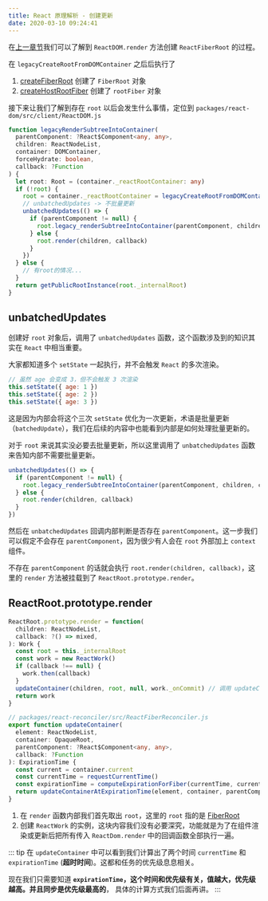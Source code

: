 ```yaml
---
title: React 原理解析 - 创建更新
date: 2020-03-10 09:24:41
---
```


在[上一章节](/react-code-read/render)我们可以了解到 `ReactDOM.render` 方法创建 `ReactFiberRoot` 的过程。

在 `legacyCreateRootFromDOMContainer` 之后后执行了

1. [createFiberRoot](/react-code-read/render.html#createfiberroot) 创建了 `FiberRoot` 对象
2. [createHostRootFiber](/react-code-read/render.html#createhostrootfiber) 创建了 `rootFiber` 对象

接下来让我们了解到存在 `root` 以后会发生什么事情，定位到 `packages/react-dom/src/client/ReactDOM.js`

```ts {12,16}
function legacyRenderSubtreeIntoContainer(
  parentComponent: ?React$Component<any, any>,
  children: ReactNodeList,
  container: DOMContainer,
  forceHydrate: boolean,
  callback: ?Function
) {
  let root: Root = (container._reactRootContainer: any)
  if (!root) {
    root = container._reactRootContainer = legacyCreateRootFromDOMContainer(container, forceHydrate)
    // unbatchedUpdates -> 不批量更新
    unbatchedUpdates(() => {
      if (parentComponent != null) {
        root.legacy_renderSubtreeIntoContainer(parentComponent, children, callback)
      } else {
        root.render(children, callback)
      }
    })
  } else {
    // 有root的情况...
  }
  return getPublicRootInstance(root._internalRoot)
}
```

## unbatchedUpdates

创建好 `root` 对象后，调用了 `unbatchedUpdates` 函数，这个函数涉及到的知识其实在 `React` 中相当重要。

大家都知道多个 `setState` 一起执行，并不会触发 `React` 的多次渲染。

```jsx
// 虽然 age 会变成 3，但不会触发 3 次渲染
this.setState({ age: 1 })
this.setState({ age: 2 })
this.setState({ age: 3 })
```

这是因为内部会将这个三次 `setState` 优化为一次更新，术语是批量更新（`batchedUpdate`），我们在后续的内容中也能看到内部是如何处理批量更新的。

对于 `root` 来说其实没必要去批量更新，所以这里调用了 `unbatchedUpdates` 函数来告知内部不需要批量更新。

```ts {5}
unbatchedUpdates(() => {
  if (parentComponent != null) {
    root.legacy_renderSubtreeIntoContainer(parentComponent, children, callback)
  } else {
    root.render(children, callback)
  }
})
```

然后在 `unbatchedUpdates` 回调内部判断是否存在 `parentComponent`。这一步我们可以假定不会存在 `parentComponent`，因为很少有人会在 `root` 外部加上 `context` 组件。

不存在 `parentComponent` 的话就会执行 `root.render(children, callback)`，这里的 `render` 方法被挂载到了 `ReactRoot.prototype.render`。

## ReactRoot.prototype.render

```ts {10,22,23,24}
ReactRoot.prototype.render = function(
  children: ReactNodeList,
  callback: ?() => mixed,
): Work {
  const root = this._internalRoot
  const work = new ReactWork()
  if (callback !== null) {
    work.then(callback)
  }
  updateContainer(children, root, null, work._onCommit) // 调用 updateContainer
  return work
}

// packages/react-reconciler/src/ReactFiberReconciler.js
export function updateContainer(
  element: ReactNodeList,
  container: OpaqueRoot,
  parentComponent: ?React$Component<any, any>,
  callback: ?Function
): ExpirationTime {
  const current = container.current
  const currentTime = requestCurrentTime()
  const expirationTime = computeExpirationForFiber(currentTime, current)
  return updateContainerAtExpirationTime(element, container, parentComponent, expirationTime, callback)
}
```

1. 在 `render` 函数内部我们首先取出 `root`，这里的 `root` 指的是 [FiberRoot](/react-code-read/home.html#fiberroot)
2. 创建 `ReactWork` 的实例，这块内容我们没有必要深究，功能就是为了在组件渲染或更新后把所有传入 `ReactDom.render` 中的回调函数全部执行一遍。

::: tip
在 `updateContainer` 中可以看到我们计算出了两个时间 `currentTime` 和 `expirationTime` (**超时时间**)。这都和任务的优先级息息相关。

现在我们只需要知道 **`expirationTime`，这个时间和优先级有关，值越大，优先级越高。并且同步是优先级最高的**， 具体的计算方式我们后面再讲。
:::

<!-- ## ReactRoot.prototype.render

定位到 `packages/react-dom/src/client/ReactDOM.js`

```ts
ReactRoot.prototype.render = function(children: ReactNodeList, callback: ?() => mixed): Work {
  const root = this._internalRoot // 取出 fiberRoot 对象
  const work = new ReactWork()
  callback = callback === undefined ? null : callback
  if (callback !== null) {
    work.then(callback)
  }
  updateContainer(children, root, null, work._onCommit)
  return work
}
```

1. 在 `render` 函数内部我们首先取出 `root`，这里的 `root` 指的是 [FiberRoot](/react-code-read/home.html#fiberroot)
2. 创建 `ReactWork` 的实例，这块内容我们没有必要深究，功能就是为了在组件渲染或更新后把所有传入 `ReactDom.render` 中的回调函数全部执行一遍。

接下来我们来看 `updateContainer` 内部是怎么样的。

## updateContainer

`updateContainer` 在这里计算了一个时间，这个时间叫做 `expirationTime`，顾名思义就是这次更新的 **超时时间**。

定位到 `packages/react-reconciler/src/ReactFiberReconciler.js`

```jsx
export function updateContainer(
  element: ReactNodeList,
  container: OpaqueRoot,
  parentComponent: ?React$Component<any, any>,
  callback: ?Function
): ExpirationTime {
  const current = container.current
  const currentTime = requestCurrentTime()
  const expirationTime = computeExpirationForFiber(currentTime, current)
  return updateContainerAtExpirationTime(element, container, parentComponent, expirationTime, callback)
}
```

1. 我们先从 `FiberRoot` 的 `current` 属性中取出它的 `fiber` 对象 `document.getElementById('root')._reactRootContainer._internalRoot.current`
2. 然后计算了两个时间 `currentTime` 和 `expirationTime`。这两个时间在 `React` 中相当重要，因此我们需要单独用一小节去学习它们。

首先是 `currentTime`，在 `requestCurrentTime` 函数内部计算时间的最核心函数是 `recomputeCurrentRendererTime`。

### requestCurrentTime

定位到 `packages/react-reconciler/src/ReactFiberScheduler.js`

```jsx
function requestCurrentTime() {
  if (isRendering) {
    // We're already rendering. Return the most recently read time.
    return currentSchedulerTime
  }
  findHighestPriorityRoot()
  if (nextFlushedExpirationTime === NoWork || nextFlushedExpirationTime === Never) {
    recomputeCurrentRendererTime()
    currentSchedulerTime = currentRendererTime
    return currentSchedulerTime
  }
  return currentSchedulerTime
}
// 最核心函数
function recomputeCurrentRendererTime() {
  const currentTimeMs = now() - originalStartTimeMs
  currentRendererTime = msToExpirationTime(currentTimeMs)
}
```

1. `now()` 就是 `performance.now()`，如果你不了解这个 `API` 的话可以阅读下 [相关文档](https://developer.mozilla.org/zh-CN/docs/Web/API/Performance/now)
2. `originalStartTimeMs` 是 `React` 应用初始化时就会生成的一个变量，值也是 `performance.now()`，并且这个值不会在后期再被改变。那么这两个值相减以后，得到的结果也就是现在离 `React` 应用初始化时经过了多少时间。

然后我们需要把计算出来的值再通过一个公式算一遍。

这里的 `| 0`作用是取整数，也就是说 `11 / 10 | 0 = 1`

```jsx
const UNIT_SIZE = 10
const MAGIC_NUMBER_OFFSET = MAX_SIGNED_31_BIT_INT - 1
export function msToExpirationTime(ms: number): ExpirationTime {
  return MAGIC_NUMBER_OFFSET - ((ms / UNIT_SIZE) | 0)
}
```

接下来我们来假定一些变量值，代入公式来算的话会更方便大家理解。

假如 `originalStartTimeMs` 为 `2500`，当前时间为 `5000`，那么算出来的差值就是 `2500`，也就是说当前距离 `React` 应用初始化已经过去了 `2500` 毫秒，最后通过公式得出的结果为：

```jsx
currentTime = 1073741822 - ((2500 / 10) | 0) = 1073741572
```

接下来是计算 `expirationTime`，**这个时间和优先级有关，值越大，优先级越高。** 并且同步是优先级最高的，它的值为 `1073741823`，也就是之前我们看到的常量 `MAGIC_NUMBER_OFFSET` 加一。

### computeExpirationForFiber

定位到 `packages/react-reconciler/src/ReactFiberScheduler.js`

> `requestCurrentTime` 计算了当前时间而 **`expirationTime` 这个时间和优先级有关，值越大，优先级越高。**

```jsx
const expirationTime = computeExpirationForFiber(currentTime, current)
```

在 `computeExpirationForFiber` 函数中存在很多分支，但是计算的核心就只有三行代码，分别是：

```jsx
// 同步
expirationTime = Sync
// 交互事件，优先级较高
expirationTime = computeInteractiveExpiration(currentTime)
// 异步，优先级较低
expirationTime = computeAsyncExpiration(currentTime)
```

接下来我们就来分析 `computeInteractiveExpiration` 函数内部是如何计算时间的，当然 `computeAsyncExpiration` 计算时间的方式也是相同的，无非更换了两个变量。

#### computeInteractiveExpiration

定位到 `packages/react-reconciler/src/ReactFiberExpirationTime.js`

```jsx
export const HIGH_PRIORITY_EXPIRATION = __DEV__ ? 500 : 150
export const HIGH_PRIORITY_BATCH_SIZE = 100

export function computeInteractiveExpiration(currentTime: ExpirationTime) {
  return computeExpirationBucket(currentTime, HIGH_PRIORITY_EXPIRATION, HIGH_PRIORITY_BATCH_SIZE)
}

function computeExpirationBucket(currentTime, expirationInMs, bucketSizeMs): ExpirationTime {
  return (
    MAGIC_NUMBER_OFFSET -
    ceiling(MAGIC_NUMBER_OFFSET - currentTime + expirationInMs / UNIT_SIZE, bucketSizeMs / UNIT_SIZE)
  )
}

function ceiling(num: number, precision: number): number {
  return (((num / precision) | 0) + 1) * precision
}
```

以上这些代码其实就是公式，我们把具体的值代入就能算出结果了。

```jsx
time = 1073741822 - ((((1073741822 - 1073741572 + 15) / 10) | 0) + 1) * 10 = 1073741552
```

另外在 `ceiling` 函数中的 `1 * bucketSizeMs / UNIT_SIZE` 是为了抹平一段时间内的时间差，在抹平的时间差内不管有多少个任务需要执行，他们的过期时间都是同一个，这也算是一个性能优化，帮助渲染页面行为节流。

最后其实我们这个计算出来的 `expirationTime` 是可以反推出另外一个时间的：

```jsx
export function expirationTimeToMs(expirationTime: ExpirationTime): number {
  return (MAGIC_NUMBER_OFFSET - expirationTime) * UNIT_SIZE
}
```

如果我们将之前计算出来的 `expirationTime` 代入以上代码，得出的结果如下：

```jsx
;(1073741822 - 1073741552) * 10 = 2700
```

这个时间其实和我们之前在上文中计算出来的 `2500` 毫秒差值很接近。

因为 `expirationTime` 指的就是一个任务的过期时间，`React` 根据任务的优先级和当前时间来计算出一个任务的执行截止时间。

只要这个值比当前时间大就可以一直让 `React` 延后这个任务的执行，以便让更高优先级的任务执行，但是一旦过了任务的截止时间，就必须让这个任务马上执行。

这部分的内容一直在算来算去，看起来可能有点头疼。当然如果你嫌麻烦，只需要记住**任务的过期时间是通过当前时间加上一个常量（任务优先级不同常量不同）计算出来的**。

### updateContainerAtExpirationTime >> scheduleRootUpdate

定位到 `packages/react-reconciler/src/ReactFiberReconciler.js`

```jsx
export function updateContainerAtExpirationTime(
  element: ReactNodeList,
  container: OpaqueRoot,
  parentComponent: ?React$Component<any, any>,
  expirationTime: ExpirationTime,
  callback: ?Function
) {
  const current = container.current
  const context = getContextForSubtree(parentComponent)
  if (container.context === null) {
    container.context = context
  } else {
    container.pendingContext = context
  }
  return scheduleRootUpdate(current, element, expirationTime, callback)
}
```

当我们计算出时间以后就会调用 `updateContainerAtExpirationTime`，这个函数其实没有什么好解析的，我们直接进入`scheduleRootUpdate` 函数就好。

```jsx
function scheduleRootUpdate(
  current: Fiber,
  element: ReactNodeList,
  expirationTime: ExpirationTime,
  callback: ?Function
) {
  const update = createUpdate(expirationTime)
  // Caution: React DevTools currently depends on this property
  // being called "element".
  update.payload = { element }

  callback = callback === undefined ? null : callback
  if (callback !== null) {
    update.callback = callback
  }
  flushPassiveEffects()

  enqueueUpdate(current, update)
  scheduleWork(current, expirationTime)

  return expirationTime
}
```

**首先我们会创建一个 `update`，这个对象和 `setState` 息息相关**

```jsx
export function createUpdate(expirationTime: ExpirationTime): Update<*> {
  return {
    expirationTime: expirationTime,
    // setState 的第一二个参数
    tag: UpdateState,
    payload: null,
    callback: null,
    // 用于在队列中找到下一个节点
    next: null,
    nextEffect: null
  }
}
```

对于 `update` 对象内部的属性来说，我们需要重点关注的是 `next` 属性。因为 `update` 其实就是一个队列中的节点，这个属性可以用于帮助我们寻找下一个 `update`。

对于批量更新来说，我们可能会创建多个 `update`，因此我们需要将这些 `update` 串联并存储起来，在必要的时候拿出来用于更新 `state`。

在 `render` 的过程中其实也是一次更新的操作，但是我们并没有 `setState`，因此就把 `payload` 赋值为 `{element}` 了。

接下来我们将 `callback` 赋值给 `update` 的属性，这里的 `callback` 还是 `ReactDom.render` 的第三个参数。

然后我们将刚才创建出来的 `update` 对象插入队列中，`enqueueUpdate` 函数内部分支较多且代码简单，函数核心作用就是创建或者获取一个队列，然后把 `update` 对象入队。

最后调用 `scheduleWork` 函数，这里开始就是调度相关的内容，这部分内容我们将在下一篇文章中来详细解析。

```jsx
export function enqueueUpdate<State>(fiber: Fiber, update: Update<State>) {
  // Update queues are created lazily.
  const alternate = fiber.alternate
  let queue1
  let queue2
  if (alternate === null) {
    // There's only one fiber.
    queue1 = fiber.updateQueue
    queue2 = null
    if (queue1 === null) {
      queue1 = fiber.updateQueue = createUpdateQueue(fiber.memoizedState)
    }
  } else {
    // There are two owners.
    queue1 = fiber.updateQueue
    queue2 = alternate.updateQueue
    if (queue1 === null) {
      if (queue2 === null) {
        // Neither fiber has an update queue. Create new ones.
        queue1 = fiber.updateQueue = createUpdateQueue(fiber.memoizedState)
        queue2 = alternate.updateQueue = createUpdateQueue(alternate.memoizedState)
      } else {
        // Only one fiber has an update queue. Clone to create a new one.
        queue1 = fiber.updateQueue = cloneUpdateQueue(queue2)
      }
    } else {
      if (queue2 === null) {
        // Only one fiber has an update queue. Clone to create a new one.
        queue2 = alternate.updateQueue = cloneUpdateQueue(queue1)
      } else {
        // Both owners have an update queue.
      }
    }
  }
  if (queue2 === null || queue1 === queue2) {
    // There's only a single queue.
    appendUpdateToQueue(queue1, update)
  } else {
    // There are two queues. We need to append the update to both queues,
    // while accounting for the persistent structure of the list — we don't
    // want the same update to be added multiple times.
    if (queue1.lastUpdate === null || queue2.lastUpdate === null) {
      // One of the queues is not empty. We must add the update to both queues.
      appendUpdateToQueue(queue1, update)
      appendUpdateToQueue(queue2, update)
    } else {
      // Both queues are non-empty. The last update is the same in both lists,
      // because of structural sharing. So, only append to one of the lists.
      appendUpdateToQueue(queue1, update)
      // But we still need to update the `lastUpdate` pointer of queue2.
      queue2.lastUpdate = update
    }
  }
}
```

## 总结

![](../../assets/react/render2.png) -->

